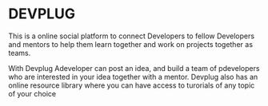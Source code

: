 # DEVPLUG
This is a online social platform to connect Developers to fellow Developers and mentors to help them learn
together and work on projects together as teams.

With Devplug Adeveloper can post an idea, and build a team of pdevelopers who are interested in your idea together with a mentor.
Devplug also has an online resource library where you can have access to turorials of any topic of your choice
